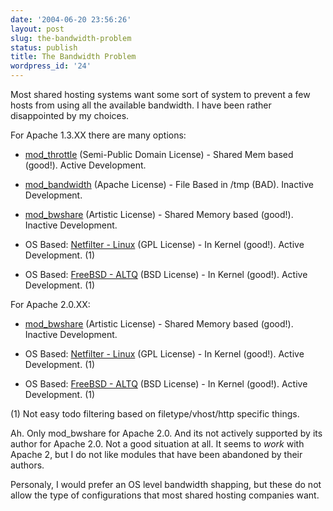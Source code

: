 ```yaml
---
date: '2004-06-20 23:56:26'
layout: post
slug: the-bandwidth-problem
status: publish
title: The Bandwidth Problem
wordpress_id: '24'
---
```


Most shared hosting systems want some sort of system to prevent a few hosts from using all the available bandwidth. I have been rather disappointed by my choices.  
  

For Apache 1.3.XX there are many options:


  * [mod_throttle](http://www.snert.com/Software/mod_throttle/) (Semi-Public Domain License) - Shared Mem based (good!). Active Development.

  * [mod_bandwidth](http://www.cohprog.com/mod_bandwidth.html) (Apache License) - File Based in /tmp (BAD). Inactive Development.

  * [mod_bwshare](http://www.topology.org/src/bwshare/README.html) (Artistic License) - Shared Memory based (good!). Inactive Development.

  * OS Based: [Netfilter - Linux](http://www.netfilter.org/) (GPL License) - In Kernel (good!). Active Development. (1) 

  * OS Based: [FreeBSD - ALTQ](http://pf4freebsd.love2party.net/altq.html) (BSD License) - In Kernel (good!). Active Development. (1)


For Apache 2.0.XX:

  * [mod_bwshare](http://www.topology.org/src/bwshare/README.html) (Artistic License) - Shared Memory based (good!). Inactive Development.

  * OS Based: [Netfilter - Linux](http://www.netfilter.org/) (GPL License) - In Kernel (good!). Active Development. (1) 

  * OS Based: [FreeBSD - ALTQ](http://pf4freebsd.love2party.net/altq.html) (BSD License) - In Kernel (good!). Active Development. (1)


(1) Not easy todo filtering based on filetype/vhost/http specific things.  
  


Ah. Only mod_bwshare for Apache 2.0. And its not actively supported by its author for Apache 2.0.  Not a good situation at all.  It seems to *work* with Apache 2, but I do not like modules that have been abandoned by their authors.  
  

Personaly, I would prefer an OS level bandwidth shapping, but these do not allow the type of configurations that most shared hosting companies want.

